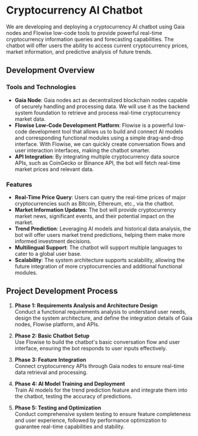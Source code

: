 # Cryptocurrency AI Chatbot

We are developing and deploying a cryptocurrency AI chatbot using Gaia nodes and Flowise low-code tools to provide powerful real-time cryptocurrency information queries and forecasting capabilities. The chatbot will offer users the ability to access current cryptocurrency prices, market information, and predictive analysis of future trends.

## Development Overview

### Tools and Technologies

- **Gaia Node**: Gaia nodes act as decentralized blockchain nodes capable of securely handling and processing data. We will use it as the backend system foundation to retrieve and process real-time cryptocurrency market data.
- **Flowise Low-Code Development Platform**: Flowise is a powerful low-code development tool that allows us to build and connect AI models and corresponding functional modules using a simple drag-and-drop interface. With Flowise, we can quickly create conversation flows and user interaction interfaces, making the chatbot smarter.
- **API Integration**: By integrating multiple cryptocurrency data source APIs, such as CoinGecko or Binance API, the bot will fetch real-time market prices and relevant data.

### Features

- **Real-Time Price Query**: Users can query the real-time prices of major cryptocurrencies such as Bitcoin, Ethereum, etc., via the chatbot.
- **Market Information Updates**: The bot will provide cryptocurrency market news, significant events, and their potential impact on the market.
- **Trend Prediction**: Leveraging AI models and historical data analysis, the bot will offer users market trend predictions, helping them make more informed investment decisions.
- **Multilingual Support**: The chatbot will support multiple languages to cater to a global user base.
- **Scalability**: The system architecture supports scalability, allowing the future integration of more cryptocurrencies and additional functional modules.

## Project Development Process

1. **Phase 1: Requirements Analysis and Architecture Design**  
   Conduct a functional requirements analysis to understand user needs, design the system architecture, and define the integration details of Gaia nodes, Flowise platform, and APIs.
   
2. **Phase 2: Basic Chatbot Setup**  
   Use Flowise to build the chatbot's basic conversation flow and user interface, ensuring the bot responds to user inputs effectively.
   
3. **Phase 3: Feature Integration**  
   Connect cryptocurrency APIs through Gaia nodes to ensure real-time data retrieval and processing.
   
4. **Phase 4: AI Model Training and Deployment**  
   Train AI models for the trend prediction feature and integrate them into the chatbot, testing the accuracy of predictions.
   
5. **Phase 5: Testing and Optimization**  
   Conduct comprehensive system testing to ensure feature completeness and user experience, followed by performance optimization to guarantee real-time capabilities and stability.
